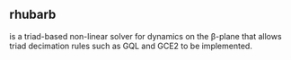 rhubarb
-------

is a triad-based non-linear solver for dynamics on the β-plane that
allows triad decimation rules such as GQL and GCE2 to be implemented.
